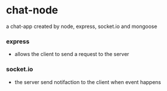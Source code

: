 # chat-node
a chat-app created by node, express, socket.io and mongoose

### express
* allows the client to send a request to the server

### socket.io
* the server send notifaction to the client when event happens
